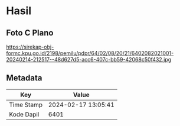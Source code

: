 # Hasil

## Foto C Plano

https://sirekap-obj-formc.kpu.go.id/2198/pemilu/pdpr/64/02/08/20/21/6402082021001-20240214-212517--48d627d5-acc6-407c-bb59-42068c50f432.jpg


## Metadata

| Key        | Value               |
| ---------- | ------------------- |
| Time Stamp | 2024-02-17 13:05:41 |
| Kode Dapil | 6401                |



